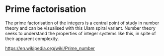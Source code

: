 # Prime factorisation

The prime factorisation of the integers is a central point of study in number theory and can be visualised with this Ulam spiral variant. Number theory seeks to understand the properties of integer systems like this, in spite of their apparent complexity.


https://en.wikipedia.org/wiki/Prime_number
